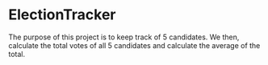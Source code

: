 # ElectionTracker
The purpose of this project is to keep track of 5 candidates. We then, calculate the total votes of all 5 candidates and calculate the average of the total.
